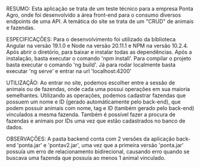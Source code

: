 RESUMO:
Esta aplicação se trata de um teste técnico para a empresa Ponta Agro, onde foi desenvolvido a área front-end para o consumo diversos endpoints de uma API. A temática do site se trata de um "CRUD" de animais e fazendas.

ESPECIFICAÇÕES:
Para o desenvolvimento foi utilizado da biblioteca Angular na versão 19.1.0 e Node na versão 20.11.1 e NPM na versão 10.2.4. Após abrir o diretório, para baixar e instalar todas as dependências. Após a instalação, basta executar o comando 'npm install'. Para compilar o projeto basta executar o comando 'ng build'. Já para rodar localmente basta executar 'ng serve' e entrar na url 'localhost:4200'

UTILIZAÇÂO:
Ao entrar no site, podemos escolher entre a sessão de animais ou de fazendas, onde cada uma possui operações em sua maioria semelhantes. Utilizando as operações, podemos cadastrar fazendas que possuem um nome e ID (gerado automáticamente pelo back-end), que podem possuir animais com nome, tag e ID (também gerado pelo back-end) vinculados a mesma fazenda. Também é possível fazer a procura de fazendas e animais por IDs uma vez que estão cadastrados no banco de dados.

OBSERVAÇÕES: 
A pasta backend conta com 2 versões da aplicação back-end 'ponta.jar' e 'pontav2.jar', uma vez que a primeira versão 'ponta.jar' possuía um erro de relacionamento bidirecional, causando erro quando se buscava uma fazenda que possuía ao menos 1 animal vinculado.

